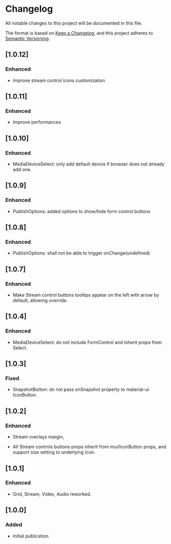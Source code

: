 # Changelog

All notable changes to this project will be documented in this file.

The format is based on [Keep a Changelog](https://keepachangelog.com/en/1.0.0/),
and this project adheres to [Semantic Versioning](https://semver.org/spec/v2.0.0.html).

## [1.0.12]

### Enhanced

- Improve stream control icons customization

## [1.0.11]

### Enhanced

- Improve performances

## [1.0.10]

### Enhanced

- MediaDeviceSelect: only add default device if browser does not already add one.

## [1.0.9]

### Enhanced

- PublishOptions: added options to show/hide form control buttons

## [1.0.8]

### Enhanced

- PublishOptions: shall not be able to trigger onChange(undefined)

## [1.0.7]

### Enhanced

- Make Stream control buttons tooltips appear on the left with arrow by default, allowing override.

## [1.0.4]

### Enhanced

- MediaDeviceSelect: do not include FormControl and inherit props from Select.

## [1.0.3]

### Fixed

- SnapshotButton: do not pass onSnapshot property to material-ui IconButton.

## [1.0.2]

### Enhanced

- Stream overlays margin,

- All Stream controls buttons props inherit from mui/IconButton props, and support size setting to underlying Icon.

## [1.0.1]

### Enhanced

- Grid, Stream, Video, Audio reworked.

## [1.0.0]

### Added

- Initial publication
